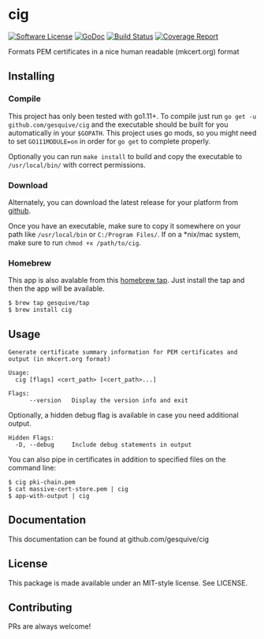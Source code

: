 # cig
[![Software License](https://img.shields.io/badge/License-MIT-orange.svg?style=flat-square)](https://github.com/gesquive/cig/blob/master/LICENSE)
[![GoDoc](https://img.shields.io/badge/godoc-reference-blue.svg?style=flat-square)](https://pkg.go.dev/github.com/gesquive/cig)
[![Build Status](https://img.shields.io/circleci/build/github/gesquive/cig?style=flat-square)](https://circleci.com/gh/gesquive/cig)
[![Coverage Report](https://img.shields.io/codecov/c/gh/gesquive/cig?style=flat-square)](https://codecov.io/gh/gesquive/cig)

Formats PEM certificates in a nice human readable (mkcert.org) format

## Installing

### Compile
This project has only been tested with go1.11+. To compile just run `go get -u github.com/gesquive/cig` and the executable should be built for you automatically in your `$GOPATH`. This project uses go mods, so you might need to set `GO111MODULE=on` in order for `go get` to complete properly.

Optionally you can run `make install` to build and copy the executable to `/usr/local/bin/` with correct permissions.

### Download
Alternately, you can download the latest release for your platform from [github](https://github.com/gesquive/cig/releases).

Once you have an executable, make sure to copy it somewhere on your path like `/usr/local/bin` or `C:/Program Files/`.
If on a \*nix/mac system, make sure to run `chmod +x /path/to/cig`.

### Homebrew
This app is also avalable from this [homebrew tap](https://github.com/gesquive/homebrew-tap). Just install the tap and then the app will be available.
```shell
$ brew tap gesquive/tap
$ brew install cig
```

## Usage

```console
Generate certificate summary information for PEM certificates and output (in mkcert.org format)

Usage:
  cig [flags] <cert_path> [<cert_path>...]

Flags:
      --version   Display the version info and exit
```
Optionally, a hidden debug flag is available in case you need additional output.
```console
Hidden Flags:
  -D, --debug     Include debug statements in output
```

You can also pipe in certificates in addition to specified files on the command line:

```console
$ cig pki-chain.pem
$ cat massive-cert-store.pem | cig 
$ app-with-output | cig
```

## Documentation

This documentation can be found at github.com/gesquive/cig

## License

This package is made available under an MIT-style license. See LICENSE.

## Contributing

PRs are always welcome!
